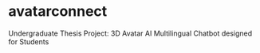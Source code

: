 # avatarconnect
Undergraduate Thesis Project: 3D Avatar AI Multilingual Chatbot designed for Students
